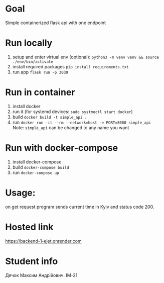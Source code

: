 # Goal
Simple containerized flask api with one endpoint

# Run locally
1. setup and enter virtual env (optional): `python3 -m venv venv && source ./env/bin/activate`
2. install required packages `pip install requirements.txt`
3. run app `flask run -p 3030`

# Run in container
1. install docker
2. run it (for systemd devices: `sudo systmectl start docker`)
3. build `docker build -t simple_api .`
4. run `docker run -it --rm --network=host -e PORT=8080 simple_api`
Note: `simple_api` can be changed to any name you want

# Run with docker-compose
1. install docker-compose
2. build `docker-compose build`
3. run `docker-compose up`

# Usage:
on get request program sends current time in Kyiv and status code 200.

# Hosted link
https://backend-1-ejet.onrender.com

# Student info
Дячок Максим Андрійович. ІМ-21

